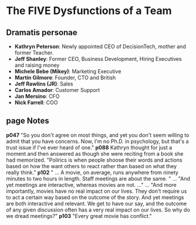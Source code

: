 # The FIVE Dysfunctions of a Team
## Dramatis personae
* __Kathryn Peterson__: Newly appointed CEO of DecisionTech, mother and former Teacher.
* __Jeff Shanley__: Former CEO, Business Development, Hiring Executives and raising money
* __Michele Bebe (Mikey)__: Marketing Executive
* __Martin Gilmore__: Founder, CTO and British
* __Jeff Rawlins (JR)__: Sales
* __Carlos Amador__: Customer Support
* __Jan Mersino__: CFO
* __Nick Farrell__: COO

## page Notes
__p047__ "So you don't agree on most things, and yet you don't seem willing to admit that you have concerns. Now, I'm no Ph.D. in psychology, but that's a trust issue if I've ever heard of one."
__p088__ Kathryn thought for just a moment and then answered as though she were reciting from a book she had memorized. "Polirics is when people shoose their words and actions based on how the want others to react rather than based on what they really think."
__p102__ " ... A movie, on average, runs anywhere from ninety minutes to two hours in length. Staff meetings are about the same. " ... "And yet meetings are interactive, whereas movies are not. ..." ... "And more importantly, movies have no real impact on our lives. They don't require us to act a certain way based on the outcome of the story. And yet meetings are both interactive and relevant. We get to have our say, and the outcome of any given discussion often has a very real impact on our lives. So why do we dread meetings?"
__p103__ "Every great movie has conflict."
